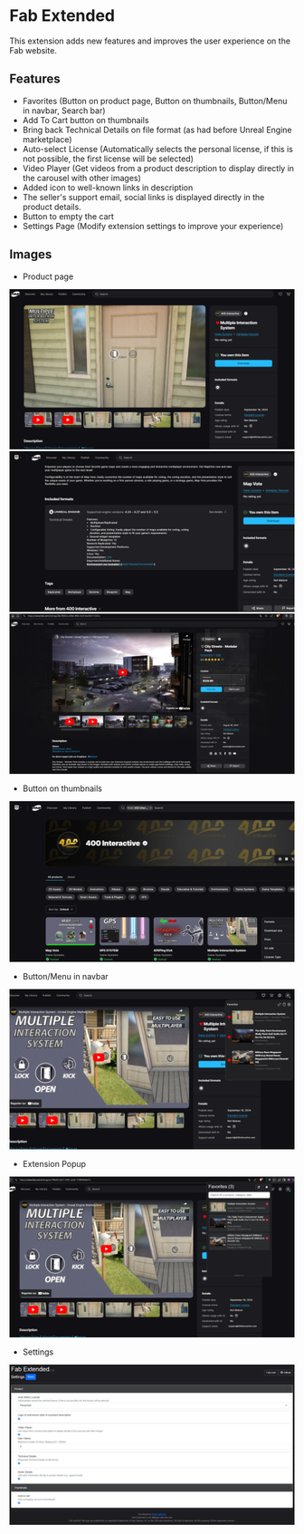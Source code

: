 # Fab Extended
This extension adds new features and improves the user experience on the Fab website.

## Features
- Favorites (Button on product page, Button on thumbnails, Button/Menu in navbar, Search bar)
- Add To Cart button on thumbnails
- Bring back Technical Details on file format (as had before Unreal Engine marketplace)
- Auto-select License (Automatically selects the personal license, if this is not possible, the first license will be selected)
- Video Player (Get videos from a product description to display directly in the carousel with other images)
- Added icon to well-known links in description
- The seller's support email, social links is displayed directly in the product details.
- Button to empty the cart
- Settings Page (Modify extension settings to improve your experience)

## Images
- Product page

![Add heart button on product](images/fab_extended_product.png)
![Technical Details](images/fab_extended_technicaldetails.png)
![Video Player](images/fab_extended_videoplayer.png)

- Button on thumbnails
  
![Button on Thumbnails](images/fab_extended_thumbnails.png)

- Button/Menu in navbar

![Button/Menu in navbar](images/fab_extended_menu.png)

- Extension Popup
  
![Extension Popup](images/fab_extended_popup.png)

- Settings
  
![Settings](images/fab_extended_settings.png)